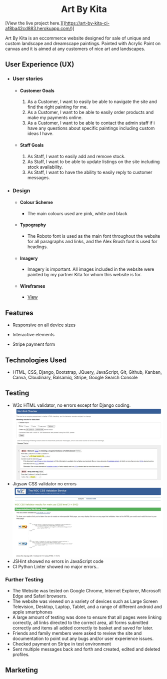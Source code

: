 <h1 align="center">Art By Kita</h1>

[View the live project here.][(https://art-by-kita-ci-af8ba42cd883.herokuapp.com/)]

Art By Kita is an eccommerce website designed for sale of unique and custom landscape and dreamscape paintings. Painted with Acrylic Paint on canvas and it is aimed at any customers of nice art and landscapes.

## User Experience (UX)

-   ### User stories

    -   #### Customer Goals

        1. As a Customer, I want to easily be able to navigate the site and find the right painting for me.
        2. As a Customer, I want to be able to easily order products and make my payments online.
        3. As a Customer, I want to be able to contact the admin staff if i have any questions about specific paintings including custom ideas I have.

    -   #### Staff Goals

        1. As Staff, I want to easily add and remove stock.
        2. As Staff, I want to be able to update listings on the site including stock availability.
        3. As Staff, I want to have the ability to easily reply to customer messages.
           
-   ### Design
    -   #### Colour Scheme
        -   The main colours used are pink, white and black
    -   #### Typography
        -   The Roboto font is used as the main font throughout the website for all paragraphs and links, and the Alex Brush font is used for headings.
    -   #### Imagery
        -   Imagery is important. All images included in the website were painted by my partner Kita for whom this website is for.
    -   #### Wireframes
        -   [View](static/images/Boardom-Be-Gone_Wireframes.bmpr)
     
## Features

-   Responsive on all device sizes

-   Interactive elements

-   Stripe payment form

## Technologies Used

-   HTML, CSS, Django, Bootstrap, JQuery, JavaScript, Git, Github, Kanban, Canva, Cloudinary, Balsamiq, Stripe, Google Search Console

## Testing

-   W3c HTML validator, no errors except for Django coding.
  ![W3c Validator](readme_images/w3c.jpg)
-   Jigsaw CSS validator no errors
  ![Jigsaw Validator](readme_images/jigsaw.jpg)
-   JSHint showed no errors in JavaScript code
-   CI Python Linter showed no major errors..

### Further Testing

-   The Website was tested on Google Chrome, Internet Explorer, Microsoft Edge and Safari browsers.
-   The website was viewed on a variety of devices such as Large Screen Television, Desktop, Laptop, Tablet, and a range of different android and apple smartphones
-   A large amount of testing was done to ensure that all pages were linking correctly, all links directed to the correct area, all forms submitted correctly and items all added correctly to basket and saved for later.
-   Friends and family members were asked to review the site and documentation to point out any bugs and/or user experience issues.
-   Checked payment on Stripe in test environment
-   Sent multiple messages back and forth and created, edited and deleted profiles.

## Marketing
